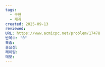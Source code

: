 ```yaml
---
tags:
  - 구현
  - 재귀
created: 2025-09-13
reviewed:
URL: https://www.acmicpc.net/problem/17478
반복수: "0"
복습:
중요성:
레이팅:
메모:
---
```


